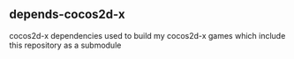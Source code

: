 ## depends-cocos2d-x
cocos2d-x dependencies used to build my cocos2d-x games which include this repository as a submodule

